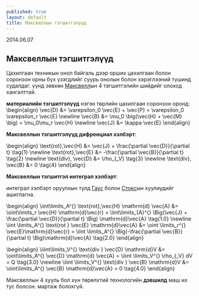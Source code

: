 ```yaml
---
published: true
layout: default
title: Максвеллын тэгшитгэлүүд
---
```

<p class="publish_date"> 2014.06.07</p>


## Максвеллын тэгшитгэлүүд

Цахилгаан техникын онол байгаль дээр орших цахилгаан болон соронзон орны бүх үзэгдлийг суурь онолын болон хэрэглээний түшинд судалдаг. үүнд зѳвхѳн [Максвелл](http://en.wikipedia.org/wiki/Maxwell%27s_equations)ын 4 тэгшитгэлийн шийдийг олоход хангалттай. 

**материалийн тэгшитгэлүүд** нэгэн тѳрлийн цахилгаан соронзон оронд:
\begin{align}
\vec{D} &= \varepsilon_0 \vec{E} + \vec{P} = \varepsilon_0 \varepsilon_r \vec{E} \newline
\vec{B} &= \mu_0 \big(\vec{H} + \vec{M} \big) = \mu_0\mu_r \vec{H} \newline
\vec{J} &= \kappa \vec{E}
\end{align}

**Максвеллын тэгшитгэлүүд дифренциал хэлбэрт**:

\begin{align}
\text{rot}\,\vec{H} &= \vec{J} + \frac{\partial \vec{D}}{\partial t} \tag{1} \newline
\text{rot}\,\vec{E} &= -\frac{\partial \vec{B}}{\partial t} \tag{2} \newline
\text{div}\, \vec{D} &= \rho_{_V} \tag{3} \newline
\text{div}\, \vec{B} &= 0 \tag{4}
\end{align}


**Максвеллын тэгшитгэл интеграл хэлбэрт**:

интеграл хэлбэрт оруулхын тулд [Гаус](http://en.wikipedia.org/wiki/Divergence_theorem) болон [Стокс](http://en.wikipedia.org/wiki/Stokes%27_theorem)ын хуулиудийг ашиглагна. 

\begin{align}
\iint\limits_A^{} \text{rot}\,\vec{H} \mathrm{d} \vec{A} &= \oint\limits_r \vec{H} \mathrm{d}\vec{r} =  \iint\limits_{A}^{}  \Big(\vec{J} + \frac{\partial \vec{D}}{\partial t} \Big) \mathrm{d}\vec{A} \tag{1.0} \newline
\iint \limits_A^{} \text{rot } \vec{E} \mathrm{d}\vec{A} &= \oint \limits_r^{} \vec{E}\mathrm{d}\vec{r} = \iint \limits_A^{} \Big(-\frac{\partial \vec{B}}{\partial t} \Big)\mathrm{d}\vec{A} \tag{2.0} 
\end{align}

\begin{align}
\iiint\limits_V^{} \text{div } \vec{D} \mathrm{d}V &= \oint\limits_A^{} \vec{D} \mathrm{d} \vec{A} = \iiint \limits_V^{} \rho_{_V} dV = Q \tag{3.0} \newline
\iiint \limits_V^{} \text{div } \vec{B} \mathrm{d}V &= \oint\limits_A^{} \vec{B} \mathrm{d}\vec{A} = 0 \tag{4.0}
\end{align}


Максвеллын 4 хууль бол хүн төрөлхтий технологийн **дэвшилд** маш их тус болсон. мартаж болохгүй.